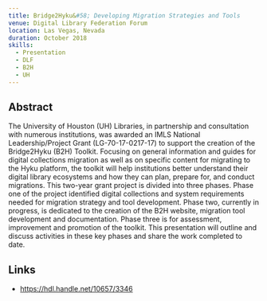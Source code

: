 ```yaml
---
title: Bridge2Hyku&#58; Developing Migration Strategies and Tools
venue: Digital Library Federation Forum
location: Las Vegas, Nevada
duration: October 2018
skills:
  - Presentation
  - DLF
  - B2H
  - UH
---
```


Abstract
-------

The University of Houston (UH) Libraries, in partnership and consultation with numerous institutions, was awarded an IMLS National Leadership/Project Grant (LG-70-17-0217-17) to support the creation of the Bridge2Hyku (B2H) Toolkit. Focusing on general information and guides for digital collections migration as well as on specific content for migrating to the Hyku platform, the toolkit will help institutions better understand their digital library ecosystems and how they can plan, prepare for, and conduct migrations. This two-year grant project is divided into three phases. Phase one of the project identified digital collections and system requirements needed for migration strategy and tool development. Phase two, currently in progress, is dedicated to the creation of the B2H website, migration tool development and documentation. Phase three is for assessment, improvement and promotion of the toolkit. This presentation will outline and discuss activities in these key phases and share the work completed to date.


Links
----------

* <https://hdl.handle.net/10657/3346>
